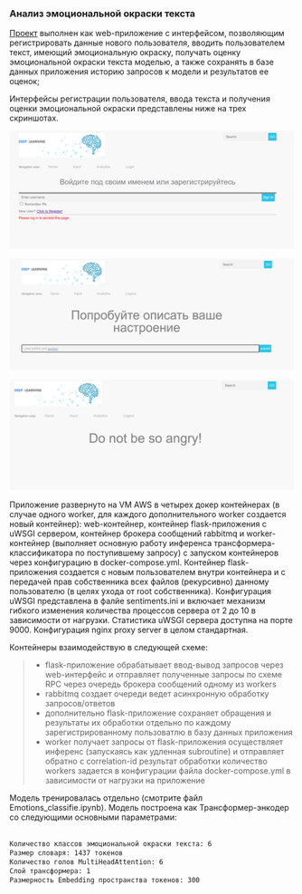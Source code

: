 ### **Анализ эмоциональной окраски текста**

[Проект](https://github.com/SunnFunn/ML_rep/tree/master/sentiment_classification) выполнен как web-приложение с интерфейсом, позволяющим регистрировать данные нового пользователя, вводить пользователем текст, имеющий эмоциональную окраску, получать оценку эмоциональной окраски текста моделью, а также сохранять в базе данных приложения историю запросов к модели и результатов ее оценок;

Интерфейсы регистрации пользователя, ввода текста и получения оценки эмоциональной окраски представлены ниже на трех скриншотах.

![sentiments_1](https://github.com/SunnFunn/ML_rep/blob/master/imgs/sentiments_1.png)


![sentiments_2](https://github.com/SunnFunn/ML_rep/blob/master/imgs/sentiments_2.png)


![sentiments_3](https://github.com/SunnFunn/ML_rep/blob/master/imgs/sentiments_3.png)

Приложение развернуто на VM AWS в четырех докер контейнерах (в случае одного worker, для каждого дополнительного worker создается новый контейнер): web-контейнер, контейнер flask-приложения с uWSGI сервером, контейнер брокера сообщений rabbitmq и worker-контейнер (выполняет основную работу инференса трансформера-классификатора по поступившему запросу) с запуском контейнеров через конфигурацию в docker-compose.yml.
Контейнер flask-приложения создается с новым пользователем внутри контейнера и с передачей прав собственника всех файлов (рекурсивно) данному пользователю (в целях ухода от root собственника).
Конфигурация uWSGI представлена в фалйе sentiments.ini и включает механизм гибкого изменения количества процессов сервера от 2 до 10 в зависимости от нагрузки. Статистика uWSGI сервера доступна на порте 9000.
Конфигурация nginx proxy server в целом стандартная.

Контейнеры взаимодействую в следующей схеме:

> - flask-приложение обрабатывает ввод-вывод запросов через web-интерфейс и отправляет полученные запросы по схеме RPC через очередь брокера сообщений одному из workers
> - rabbitmq создает очереди ведет асинхронную обработку запросов/ответов
> - дополнительно flask-приложение сохраняет обращения и результаты их обработки отдельно по каждому зарегистрированному пользоватлю в базу данных приложения
> - worker получает запросы от flask-приложения осуществляет инференс (запускаясь как удленная subroutine) и отправляет обратно с correlation-id результат обработки
количество workers задается в конфигурации файла docker-compose.yml в зависимости от нагрузки на приложение

Модель тренировалась отдельно (смотрите файл Emotions_classifie.ipynb). Модель построена как Трансформер-энкодер со следующими основными параметрами:

~~~

Количество классов эмоциональной окраски текста: 6
Размер словаря: 1437 токенов
Количество голов MultiHeadAttention: 6
Слой трансформера: 1
Размерность Embedding пространства токенов: 300

~~~
